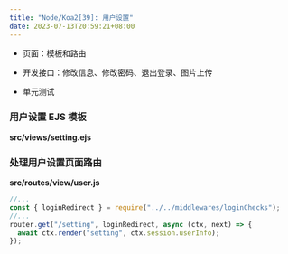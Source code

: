 ```yaml
---
title: "Node/Koa2[39]: 用户设置"
date: 2023-07-13T20:59:21+08:00
---
```


- 页面：模板和路由

- 开发接口：修改信息、修改密码、退出登录、图片上传

- 单元测试

### 用户设置 EJS 模板

**src/views/setting.ejs**

### 处理用户设置页面路由

**src/routes/view/user.js**

```js
//...
const { loginRedirect } = require("../../middlewares/loginChecks");
//...
router.get("/setting", loginRedirect, async (ctx, next) => {
  await ctx.render("setting", ctx.session.userInfo);
});
```
